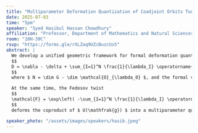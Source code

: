 ```yaml
---
title: "Multiparameter Deformation Quantization of Coadjoint Orbits Tuned to the Unitary Dual"
date: 2025-07-03
time: "5pm"
speaker: "Syed Hasibul Hassan Chowdhury"
affiliation: "Professor, Department of Mathematics and Natural Sciences, BRAC University"
room: "10H-39C"
rsvp: "https://forms.gle/rXLZoq9UZcBuzcUs5"
abstract: |
  We develop a unified geometric framework for formal deformation quantization of coadjoint orbits of a Lie group $ G $ with Lie algebra $ \mathfrak{g} $, in which the \emph{internal} deformation parameters themselves range over the unitary dual $ \widehat{G} $. For each coadjoint orbit $ \mathcal{O}_{\lambda_0} \subset \mathfrak{g}^* $, the dual vector space of the Lie algebra $ \mathfrak{g} $, one constructs a Fedosov-type flat connection on the analogue of the single-parameter Weyl algebra bundle
  $$
  D = \nabla - \delta + \sum_{I=1}^N \frac{1}{\lambda_I} \operatorname{ad}(r_I),
  $$
  where $ N = \dim G - \dim \mathcal{O}_{\lambda_0} $, and the formal variables $ \lambda = (\lambda_1, \dots, \lambda_N) \in \widehat{G} $ label transverse directions to the orbit. We call the underlying bundle a $ \mathfrak{g}[[\lambda]] $-bundle. Imposing holonomy quantization on the \emph{compactified parameter torus} forces $ \lambda $ to lie in the discrete set of actual unitary parameters, so that the resulting star product algebra $ C^\infty(\mathcal{O}_{\lambda_0})[[\lambda]], *_\lambda $ specializes—without additional projection—to the matrix algebra of the corresponding genuine irreducible representation of $ G $.

  At the same time, the Fedosov twist
  $$
  \mathcal{F} = \exp\left( -\sum_{I=1}^N \frac{1}{\lambda_I} \operatorname{ad}(r_I) \right)
  $$
  deforms the coproduct of $ U(\mathfrak{g}) $ into a multiparameter quantum group $ U_\lambda(\mathfrak{g}) $, and one checks that $ C^\infty(\mathcal{O}_{\lambda_0})[[\lambda]] $ becomes a natural $ U_\lambda(\mathfrak{g}) $-module algebra. Our construction thus marries three pillars—symplectic geometry, Hopf-algebra deformation, and exact matching to the group’s unirreps—into a single, coherent deformation-quantization picture.

speaker_photo: "/assets/images/speakers/hasib.jpeg"
---
```

